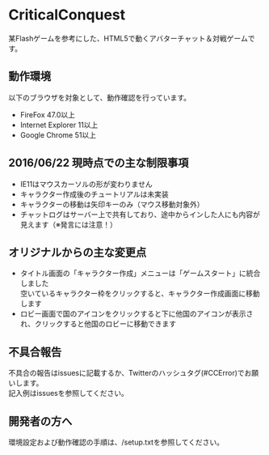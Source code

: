 # CriticalConquest
  某Flashゲームを参考にした、HTML5で動くアバターチャット＆対戦ゲームです。

## 動作環境
  以下のブラウザを対象として、動作確認を行っています。  
  * FireFox 47.0以上  
  * Internet Explorer 11以上  
  * Google Chrome 51以上  

## 2016/06/22 現時点での主な制限事項
  * IE11はマウスカーソルの形が変わりません  
  * キャラクター作成後のチュートリアルは未実装  
  * キャラクターの移動は矢印キーのみ（マウス移動対象外）  
  * チャットログはサーバー上で共有しており、途中からインした人にも内容が見えます（※発言には注意！）  

## オリジナルからの主な変更点
  * タイトル画面の「キャラクター作成」メニューは「ゲームスタート」に統合しました  
    空いているキャラクター枠をクリックすると、キャラクター作成画面に移動します  
  * ロビー画面で国のアイコンをクリックすると下に他国のアイコンが表示され、クリックすると他国のロビーに移動できます  

## 不具合報告
  不具合の報告はissuesに記載するか、Twitterのハッシュタグ(#CCError)でお願いします。  
  記入例はissuesを参照してください。  

## 開発者の方へ
  環境設定および動作確認の手順は、/setup.txtを参照してください。
  

